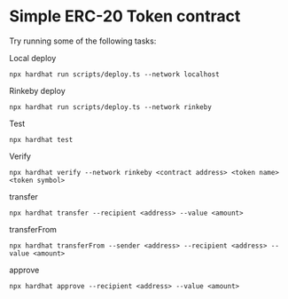 # Simple ERC-20 Token contract

Try running some of the following tasks:

Local deploy
```shell
npx hardhat run scripts/deploy.ts --network localhost
```

Rinkeby deploy
```shell
npx hardhat run scripts/deploy.ts --network rinkeby
```

Test
```shell
npx hardhat test
```

Verify
```shell
npx hardhat verify --network rinkeby <contract address> <token name> <token symbol>
```

transfer
```shell
npx hardhat transfer --recipient <address> --value <amount>
```

transferFrom
```shell
npx hardhat transferFrom --sender <address> --recipient <address> --value <amount>
```

approve
```shell
npx hardhat approve --recipient <address> --value <amount>
```